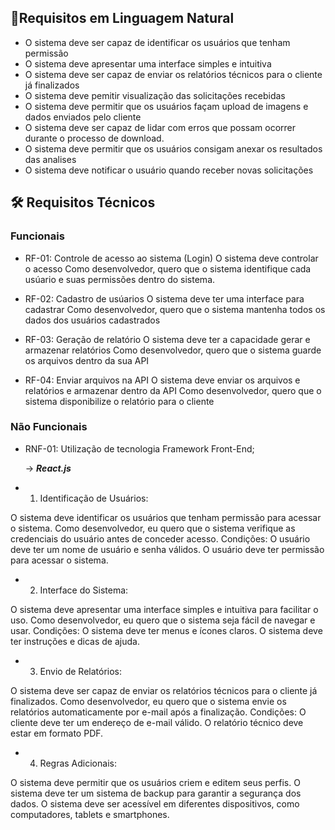 ## 🎈Requisitos em Linguagem Natural
- O sistema deve ser capaz de identificar os usuários que tenham permissão 
- O sistema deve apresentar uma interface simples e intuitiva 
- O sistema deve ser capaz de enviar os relatórios técnicos para o cliente já finalizados
- O sistema deve pemitir visualização das solicitações recebidas 
- O sistema deve permitir que os usuários façam upload de imagens e dados enviados pelo cliente 
- O sistema deve ser capaz de lidar com erros que possam ocorrer durante o processo de download.
- O sistema deve permitir que os usuários consigam anexar os resultados das analises
- O sistema deve notificar o usuário quando receber novas solicitações

## 🛠 Requisitos Técnicos

### Funcionais
* RF-01: Controle de acesso ao sistema (Login)
O sistema deve controlar o acesso
Como desenvolvedor, quero que o sistema identifique cada usúario e suas permissões dentro do sistema.

* RF-02: Cadastro de usúarios
O sistema deve ter uma interface para cadastrar 
Como desenvolvedor, quero que o sistema mantenha todos os dados dos usuários cadastrados

* RF-03: Geração de relatório
O sistema deve ter a capacidade gerar e armazenar relatórios
Como desenvolvedor, quero que o sistema guarde os arquivos dentro da sua API

* RF-04: Enviar arquivos na API
O sistema deve enviar os arquivos e relatórios e armazenar dentro da API
Como desenvolvedor, quero que o sistema disponibilize o relatório para o cliente

### Não Funcionais
- RNF-01: Utilização de tecnologia Framework Front-End;

    → ***React.js***

* 1. Identificação de Usuários:

O sistema deve identificar os usuários que tenham permissão para acessar o sistema.
Como desenvolvedor, eu quero que o sistema verifique as credenciais do usuário antes de conceder acesso.
Condições:
O usuário deve ter um nome de usuário e senha válidos.
O usuário deve ter permissão para acessar o sistema.
* 2. Interface do Sistema:

O sistema deve apresentar uma interface simples e intuitiva para facilitar o uso.
Como desenvolvedor, eu quero que o sistema seja fácil de navegar e usar.
Condições:
O sistema deve ter menus e ícones claros.
O sistema deve ter instruções e dicas de ajuda.
* 3. Envio de Relatórios:

O sistema deve ser capaz de enviar os relatórios técnicos para o cliente já finalizados.
Como desenvolvedor, eu quero que o sistema envie os relatórios automaticamente por e-mail após a finalização.
Condições:
O cliente deve ter um endereço de e-mail válido.
O relatório técnico deve estar em formato PDF.


* 4.  Regras Adicionais:

O sistema deve permitir que os usuários criem e editem seus perfis.
O sistema deve ter um sistema de backup para garantir a segurança dos dados.
O sistema deve ser acessível em diferentes dispositivos, como computadores, tablets e smartphones.
